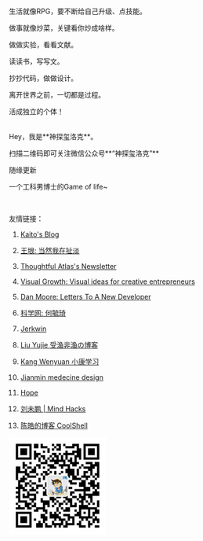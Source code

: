 

<br>

生活就像RPG，要不断给自己升级、点技能。

做事就像炒菜，关键看你炒成啥样。

做做实验，看看文献。

读读书，写写文。

抄抄代码，做做设计。

离开世界之前，一切都是过程。

活成独立的个体！

<br>
Hey，我是**神探玺洛克**。

扫描二维码即可关注微信公众号**“神探玺洛克”**  

随缘更新

一个工科男博士的Game of life~

<br>

友情链接：
1. [Kaito's Blog](http://kaito-kidd.com/)
1. [王垠: 当然我在扯淡](http://www.yinwang.org/#)
1. [Thoughtful Atlas's Newsletter](https://thoughtfulatlas.substack.com/)
1. [Visual Growth: Visual ideas for creative entrepreneurs](https://www.getrevue.co/profile/ashlamb?via=twitter-card&client=DesktopWeb&element=publication-card)
1. [Dan Moore: Letters To A New Developer](https://letterstoanewdeveloper.com/)

1. [科学网: 何毓琦](https://blog.sciencenet.cn/home.php?mod=space&uid=1565)

1. [Jerkwin](http://jerkwin.github.io/)
1. [Liu Yujie 受渔非渔の博客](https://liuyujie714.com/)
1. [Kang Wenyuan 小康学习](http://kangsgo.com/)
1. [Jianmin medecine design](https://blog.csdn.net/u012325865?viewmode=contents)
1. [Hope](http://howiedlut.top/)
1. [刘未鹏 | Mind Hacks](http://mindhacks.cn/)
1. [陈皓的博客 CoolShell](https://coolshell.cn/)


![](/img/qrcode_wechat.jpg)
